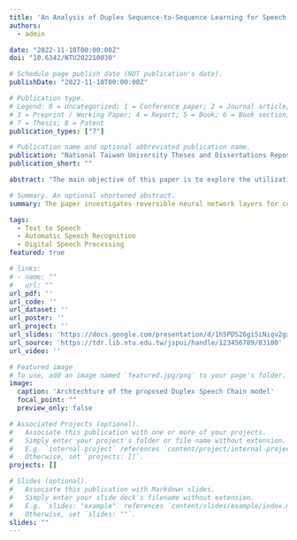 ```yaml
---
title: 'An Analysis of Duplex Sequence‑to‑Sequence Learning for Speech Chain'
authors:
  - admin

date: "2022-11-10T00:00:00Z"
doi: "10.6342/NTU202210030"

# Schedule page publish date (NOT publication's date).
publishDate: "2022-11-10T00:00:00Z"

# Publication type.
# Legend: 0 = Uncategorized; 1 = Conference paper; 2 = Journal article;
# 3 = Preprint / Working Paper; 4 = Report; 5 = Book; 6 = Book section;
# 7 = Thesis; 8 = Patent
publication_types: ["7"]

# Publication name and optional abbreviated publication name.
publication: "National Taiwan University Theses and Dissertations Repository"
publication_short: ""

abstract: "The main objective of this paper is to explore the utilization of reversible neural network layers for constructing a duplex speech chain model, enabling effective utilization of bidirectional supervision signals from parallel datasets. Current methods employing bidirectional supervision signals are primarily categorized into two groups: general multi-task learning and cycle consistency. While both categories utilize bidirectional supervision signals, these methods possess their own limitations. To address these challenges and create a duplex model for bidirectional speech tasks encompassing speech synthesis and speech recognition, we propose reversible modules and operations that can handle text and speech length discrepancies. The proposed model represents the first duplex sequence-to-sequence model capable of addressing both speech synthesis and speech recognition challenges. Moreover, this research introduces the application of reversible neural networks to speech-related tasks. We also conduct an analysis of how the utilization of bidirectional supervision signals affects the performance of the duplex model."

# Summary. An optional shortened abstract.
summary: The paper investigates reversible neural network layers for constructing a duplex speech chain model that utilizes bidirectional supervision signals. It introduces a novel approach to address speech synthesis and recognition challenges while analyzing the impact of bidirectional supervision on performance.

tags:
  - Text to Speech
  - Automatic Speech Recognition
  - Digital Speech Processing
featured: true

# links:
# - name: ""
#   url: ""
url_pdf: ''
url_code: ''
url_dataset: ''
url_poster: ''
url_project: ''
url_slides: 'https://docs.google.com/presentation/d/1h5PDS26giSiNiqv2gxA7AGSubHjLCEnlJ0zTJOsKRXI/edit?usp=sharing'
url_source: 'https://tdr.lib.ntu.edu.tw/jspui/handle/123456789/83100'
url_video: ''

# Featured image
# To use, add an image named `featured.jpg/png` to your page's folder. 
image:
  caption: 'Archtechture of the proposed Duplex Speech Chain model'
  focal_point: ""
  preview_only: false

# Associated Projects (optional).
#   Associate this publication with one or more of your projects.
#   Simply enter your project's folder or file name without extension.
#   E.g. `internal-project` references `content/project/internal-project/index.md`.
#   Otherwise, set `projects: []`.
projects: []

# Slides (optional).
#   Associate this publication with Markdown slides.
#   Simply enter your slide deck's filename without extension.
#   E.g. `slides: "example"` references `content/slides/example/index.md`.
#   Otherwise, set `slides: ""`.
slides: ""
---
```

